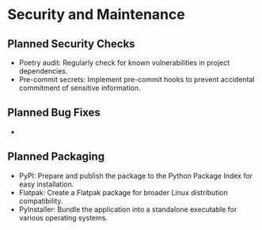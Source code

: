# Security and Maintenance

## Planned Security Checks
- Poetry audit: Regularly check for known vulnerabilities in project dependencies.
- Pre-commit secrets: Implement pre-commit hooks to prevent accidental commitment of sensitive information.

## Planned Bug Fixes
-

## Planned Packaging
- PyPI: Prepare and publish the package to the Python Package Index for easy installation.
- Flatpak: Create a Flatpak package for broader Linux distribution compatibility.
- PyInstaller: Bundle the application into a standalone executable for various operating systems.
